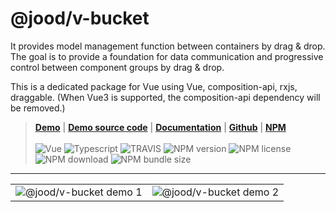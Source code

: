 # @jood/v-bucket

It provides model management function between containers by drag & drop. \
The goal is to provide a foundation for data communication and progressive control between component groups by drag & drop.

This is a dedicated package for Vue using Vue, composition-api, rxjs, draggable.
(When Vue3 is supported, the composition-api dependency will be removed.)

> __[Demo](https://molgga.github.io/jood-v-bucket)__
| __[Demo source code](https://github.com/molgga/jood-v-bucket/tree/master/packages/dev/src/components/example)__
| __[Documentation](https://molgga.github.io/jood-v-bucket/documents)__
| __[Github](https://github.com/molgga/jood-v-bucket)__
| __[NPM](https://www.npmjs.com/package/@jood/v-bucket)__
\
\
![Vue](https://img.shields.io/static/v1.svg?label=&style=flat-square&logoColor=white&color=4fc08d&logo=vue.js&message=Vue)
![Typescript](https://img.shields.io/static/v1.svg?label=&style=flat-square&logoColor=white&color=3178c6&logo=typescript&message=Typescript)
![TRAVIS](https://travis-ci.org/molgga/jood-v-bucket.svg?branch=master)
![NPM version](https://img.shields.io/npm/v/@jood/v-bucket.svg)
![NPM license](https://img.shields.io/npm/l/@jood/v-bucket)
![NPM download](https://img.shields.io/npm/dt/@jood/v-bucket)
![NPM bundle size](https://img.shields.io/bundlephobia/min/@jood/v-bucket)

***

<table style="table-layout: fixed; overflow-wrap: break-word;">
  <tbody>
    <tr>
      <td>
        <img src="https://user-images.githubusercontent.com/2731262/90954882-91865400-e4b3-11ea-8e28-920a165c499a.gif" alt="@jood/v-bucket demo 1" style="max-width: 100%;" />
      </td>
      <td>
        <img src="https://user-images.githubusercontent.com/2731262/90954928-e924bf80-e4b3-11ea-9a98-75fe7cd69355.gif" alt="@jood/v-bucket demo 2" style="max-width: 100%;" />
      </td>
    </tr>
  </tbody>
</table>
